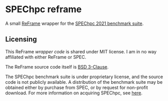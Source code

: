 # SPEChpc reframe

A small [ReFrame](https://github.com/reframe-hpc/reframe) wrapper for the [SPEChpc 2021 benchmark suite](https://www.spec.org/hpc2021/).

## Licensing

This ReFrame _wrapper code_ is shared under MIT license. I am in no way affiliated with either ReFrame or SPEC.

The ReFrame source code itself is [BSD 3-Clause](https://github.com/reframe-hpc/reframe?tab=BSD-3-Clause-1-ov-file#readme).

The SPEChpc benchmark suite is under proprietary license, and the source code is not publicly available. A distribution of the benchmark suite may be obtained either by purchase from SPEC, or by request for non-profit download. For more information on acquiring SPEChpc, see [here](https://www.spec.org/hpc2021/).
